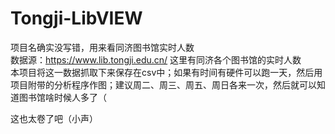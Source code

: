# Tongji-LibVIEW
项目名确实没写错，用来看同济图书馆实时人数  
数据源：https://www.lib.tongji.edu.cn/ 这里有同济各个图书馆的实时人数  
本项目将这一数据抓取下来保存在csv中；如果有时间有硬件可以跑一天，然后用项目附带的分析程序作图；建议周二、周三、周五、周日各来一次，然后就可以知道图书馆啥时候人多了（  

  这也太卷了吧（小声）
